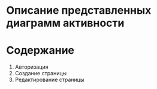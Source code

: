 # Описание представленных диаграмм активности

# Содержание  
1. Авторизация
2. Создание страницы
3. Редактирование страницы

